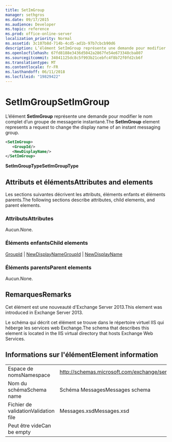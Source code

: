```yaml
---
title: SetImGroup
manager: sethgros
ms.date: 09/17/2015
ms.audience: Developer
ms.topic: reference
ms.prod: office-online-server
localization_priority: Normal
ms.assetid: 3c107b8d-714b-4cd5-ad1b-97b7cbcb90d6
description: L’élément SetImGroup représente une demande pour modifier le nom complet d’un groupe de messagerie instantané.
ms.openlocfilehash: 67fd8188e3436d5042a2867fe54e673348cba807
ms.sourcegitcommit: 34041125dc8c5f993b21cebfc4f8b72f0fd2cb6f
ms.translationtype: MT
ms.contentlocale: fr-FR
ms.lasthandoff: 06/11/2018
ms.locfileid: "19829422"
---
```

# <a name="setimgroup"></a><span data-ttu-id="c0831-103">SetImGroup</span><span class="sxs-lookup"><span data-stu-id="c0831-103">SetImGroup</span></span>

<span data-ttu-id="c0831-104">L’élément **SetImGroup** représente une demande pour modifier le nom complet d’un groupe de messagerie instantané.</span><span class="sxs-lookup"><span data-stu-id="c0831-104">The **SetImGroup** element represents a request to change the display name of an instant messaging group.</span></span> 
  
```XML
<SetImGroup>
   <GroupId/>
   <NewDisplayName/>
</SetImGroup>
```

 <span data-ttu-id="c0831-105">**SetImGroupType**</span><span class="sxs-lookup"><span data-stu-id="c0831-105">**SetImGroupType**</span></span>
## <a name="attributes-and-elements"></a><span data-ttu-id="c0831-106">Attributs et éléments</span><span class="sxs-lookup"><span data-stu-id="c0831-106">Attributes and elements</span></span>

<span data-ttu-id="c0831-107">Les sections suivantes décrivent les attributs, éléments enfants et éléments parents.</span><span class="sxs-lookup"><span data-stu-id="c0831-107">The following sections describe attributes, child elements, and parent elements.</span></span>
  
### <a name="attributes"></a><span data-ttu-id="c0831-108">Attributs</span><span class="sxs-lookup"><span data-stu-id="c0831-108">Attributes</span></span>

<span data-ttu-id="c0831-109">Aucun.</span><span class="sxs-lookup"><span data-stu-id="c0831-109">None.</span></span>
  
### <a name="child-elements"></a><span data-ttu-id="c0831-110">Éléments enfants</span><span class="sxs-lookup"><span data-stu-id="c0831-110">Child elements</span></span>

<span data-ttu-id="c0831-111">[GroupId](groupid.md) | [NewDisplayName](newdisplayname.md)</span><span class="sxs-lookup"><span data-stu-id="c0831-111">[GroupId](groupid.md) | [NewDisplayName](newdisplayname.md)</span></span>
  
### <a name="parent-elements"></a><span data-ttu-id="c0831-112">Éléments parents</span><span class="sxs-lookup"><span data-stu-id="c0831-112">Parent elements</span></span>

<span data-ttu-id="c0831-113">Aucun.</span><span class="sxs-lookup"><span data-stu-id="c0831-113">None.</span></span>
  
## <a name="remarks"></a><span data-ttu-id="c0831-114">Remarques</span><span class="sxs-lookup"><span data-stu-id="c0831-114">Remarks</span></span>

<span data-ttu-id="c0831-115">Cet élément est une nouveauté d'Exchange Server 2013.</span><span class="sxs-lookup"><span data-stu-id="c0831-115">This element was introduced in Exchange Server 2013.</span></span>
  
<span data-ttu-id="c0831-116">Le schéma qui décrit cet élément se trouve dans le répertoire virtuel IIS qui héberge les services web Exchange.</span><span class="sxs-lookup"><span data-stu-id="c0831-116">The schema that describes this element is located in the IIS virtual directory that hosts Exchange Web Services.</span></span>
  
## <a name="element-information"></a><span data-ttu-id="c0831-117">Informations sur l'élément</span><span class="sxs-lookup"><span data-stu-id="c0831-117">Element information</span></span>

|||
|:-----|:-----|
|<span data-ttu-id="c0831-118">Espace de noms</span><span class="sxs-lookup"><span data-stu-id="c0831-118">Namespace</span></span>  <br/> |http://schemas.microsoft.com/exchange/services/2006/messages  <br/> |
|<span data-ttu-id="c0831-119">Nom du schéma</span><span class="sxs-lookup"><span data-stu-id="c0831-119">Schema name</span></span>  <br/> |<span data-ttu-id="c0831-120">Schéma Messages</span><span class="sxs-lookup"><span data-stu-id="c0831-120">Messages schema</span></span>  <br/> |
|<span data-ttu-id="c0831-121">Fichier de validation</span><span class="sxs-lookup"><span data-stu-id="c0831-121">Validation file</span></span>  <br/> |<span data-ttu-id="c0831-122">Messages.xsd</span><span class="sxs-lookup"><span data-stu-id="c0831-122">Messages.xsd</span></span>  <br/> |
|<span data-ttu-id="c0831-123">Peut être vide</span><span class="sxs-lookup"><span data-stu-id="c0831-123">Can be empty</span></span>  <br/> ||
   

